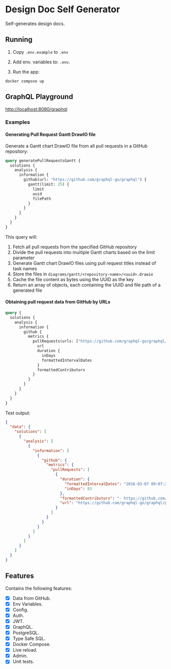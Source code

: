 # Design Doc Self Generator

Self-generates design docs.

## Running
1. Copy `.env.example` to `.env`

2. Add env. variables to: `.env`.

3. Run the app:
```
docker compose up
```

## GraphQL Playground

[http://localhost:8080/graphql](http://localhost:8080/graphql)

### Examples

#### Generating Pull Request Gantt DrawIO file

Generate a Gantt chart DrawIO file from all pull requests in a GitHub repository:

```graphql
query generatePullRequestsGantt {
  solutions {
    analysis {
      information {
        github(url: "https://github.com/graphql-go/graphql") {
          gantt(limit: 25) {
            limit
            uuid
            filePath
          }
        }
      }
    }
  }
}
```

This query will:
1. Fetch all pull requests from the specified GitHub repository
2. Divide the pull requests into multiple Gantt charts based on the limit parameter
3. Generate Gantt chart DrawIO files using pull request titles instead of task names
4. Store the files in `diagrams/gantt/<repository-name>/<uuid>.drawio`
5. Cache the file content as bytes using the UUID as the key
6. Return an array of objects, each containing the UUID and file path of a generated file

#### Obtaining pull request data from GitHub by URLs

```graphql
query {
  solutions {
    analysis {
      information {
        github {
          metrics {
            pullRequests(urls: ["https://github.com/graphql-go/graphql/pull/117"]) {
              url
              duration {
                inDays
                formattedIntervalDates
              }
              formattedContributors
            }
          }
        }
      }
    }
  }
}
```

Test output:
```json
{
  "data": {
    "solutions": [
      {
        "analysis": [
          {
            "information": [
              {
                "github": {
                  "metrics": {
                    "pullRequests": [
                      {
                        "duration": {
                          "formattedIntervalDates": "2016-03-07 09:07:29 +0000 UTC - 2016-05-30 01:52:47 +0000 UTC",
                          "inDays": 83
                        },
                        "formattedContributors": "- https://github.com/sogko</br>- https://github.com/coveralls</br>- https://github.com/pspeter3</br>- https://github.com/chris-ramon</br>- https://github.com/jvatic",
                        "url": "https://github.com/graphql-go/graphql/pull/117"
                      }
                    ]
                  }
                }
              }
            ]
          }
        ]
      }
    ]
  }
}
```

## Features

Contains the following features:
- [x] Data from GitHub.
- [x] Env Variables.
- [x] Config.
- [x] Auth.
- [x] JWT.
- [x] GraphQL.
- [x] PostgreSQL.
- [x] Type Safe SQL.
- [x] Docker Compose.
- [x] Live reload.
- [x] Admin.
- [x] Unit tests.
